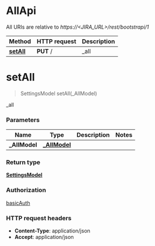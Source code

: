 # AllApi

All URIs are relative to *https://&lt;JIRA_URL&gt;/rest/bootstrapi/1*

| Method | HTTP request | Description |
|------------- | ------------- | -------------|
| [**setAll**](AllApi.md#setAll) | **PUT** / | _all |


<a name="setAll"></a>
# **setAll**
> SettingsModel setAll(\_AllModel)

_all

### Parameters

|Name | Type | Description  | Notes |
|------------- | ------------- | ------------- | -------------|
| **\_AllModel** | [**_AllModel**](../Models/_AllModel.md)|  | |

### Return type

[**SettingsModel**](../Models/SettingsModel.md)

### Authorization

[basicAuth](../README.md#basicAuth)

### HTTP request headers

- **Content-Type**: application/json
- **Accept**: application/json

